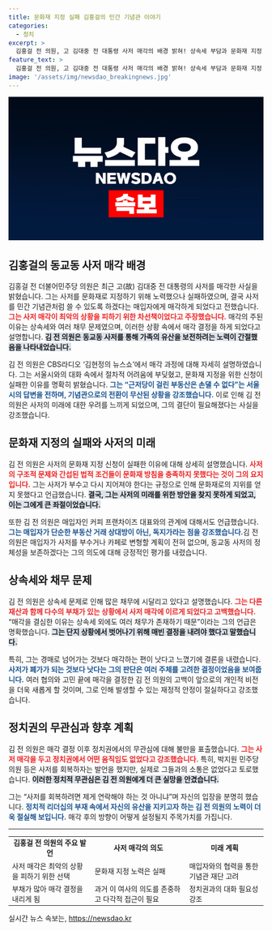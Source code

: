 ```yaml
---
title: 문화재 지정 실패 김홍걸의 민간 기념관 이야기
categories:
  - 정치
excerpt: >
  김홍걸 전 의원, 고 김대중 전 대통령 사저 매각의 배경 밝혀! 상속세 부담과 문화재 지정 실패에 따른 결정이었다고 해명. 매입자는 민간 기념관 운영 계획, 더 이상의 우려는 없을 것? 클릭해 사건의 진실을 확인해보세요!
feature_text: >
  김홍걸 전 의원, 고 김대중 전 대통령 사저 매각의 배경 밝혀! 상속세 부담과 문화재 지정 실패에 따른 결정이었다고 해명. 매입자는 민간 기념관 운영 계획, 더 이상의 우려는 없을 것? 클릭해 사건의 진실을 확인해보세요!
image: '/assets/img/newsdao_breakingnews.jpg'
---
```


<p><img src="/assets/img/newsdao_breakingnews.jpg" alt="firstkoreanews 속보" /></p>

<h2 data-ke-size="size26">김홍걸의 동교동 사저 매각 배경</h2>

<p data-ke-size="size16">김홍걸 전 더불어민주당 의원은 최근 고(故) 김대중 전 대통령의 사저를 매각한 사실을 밝혔습니다. 그는 사저를 문화재로 지정하기 위해 노력했으나 실패하였으며, 결국 사저를 민간 기념관처럼 쓸 수 있도록 하겠다는 매입자에게 매각하게 되었다고 전했습니다. <b><span style="color: #ee2323;">그는 사저 매각이 최악의 상황을 피하기 위한 차선책이었다고 주장했습니다.</span></b> 매각의 주된 이유는 상속세와 여러 채무 문제였으며, 이러한 상황 속에서 매각 결정을 하게 되었다고 설명합니다. <b><span style="background-color: #21538527;">김 전 의원은 동교동 사저를 통해 가족의 유산을 보전하려는 노력이 간절했음을 나타내었습니다.</span></b></p>

<p data-ke-size="size16">김 전 의원은 CBS라디오 ‘김현정의 뉴스쇼’에서 매각 과정에 대해 자세히 설명하였습니다. 그는 서울시와의 대화 속에서 절차적 어려움에 부딪혔고, 문화재 지정을 위한 신청이 실패한 이유를 명확히 밝혔습니다. <b><span style="color: #1a5490;">그는 “근저당이 걸린 부동산은 손댈 수 없다”는 서울시의 답변을 전하며, 기념관으로의 전환이 무산된 상황을 강조했습니다.</span></b> 이로 인해 김 전 의원은 사저의 미래에 대한 우려를 느끼게 되었으며, 그의 결단이 필요해졌다는 사실을 강조했습니다.</p>

<h2 data-ke-size="size26">문화재 지정의 실패와 사저의 미래</h2>

<p data-ke-size="size16">김 전 의원은 사저의 문화재 지정 신청이 실패한 이유에 대해 상세히 설명했습니다. <b><span style="color: #ee2323;">사저의 구조적 문제와 간섭된 법적 조건들이 문화재 방침을 충족하지 못했다는 것이 그의 요지입니다.</span></b> 그는 사저가 부수고 다시 지어져야 한다는 규정으로 인해 문화재로의 지위를 얻지 못했다고 언급했습니다. <b><span style="background-color: #21538527;">결국, 그는 사저의 미래를 위한 방안을 찾지 못하게 되었고, 이는 그에게 큰 좌절이었습니다.</span></b></p>

<p data-ke-size="size16">또한 김 전 의원은 매입자인 커피 프랜차이즈 대표와의 관계에 대해서도 언급했습니다. <b><span style="color: #1a5490;">그는 매입자가 단순한 부동산 거래 상대방이 아닌, 독지가라는 점을 강조했습니다.</span></b>김 전 의원은 매입자가 사저를 부수거나 카페로 변형할 계획이 전혀 없으며, 동교동 사저의 정체성을 보존하겠다는 그의 의도에 대해 긍정적인 평가를 내렸습니다.</p>

<h2 data-ke-size="size26">상속세와 채무 문제</h2>

<p data-ke-size="size16">김 전 의원은 상속세 문제로 인해 많은 채무에 시달리고 있다고 설명했습니다. <b><span style="color: #ee2323;">그는 다른 재산과 함께 다수의 부채가 있는 상황에서 사저 매각에 이르게 되었다고 고백했습니다.</span></b> “매각을 결심한 이유는 상속세 외에도 여러 채무가 존재하기 때문”이라는 그의 언급은 명확했습니다. <b><span style="background-color: #21538527;">그는 단지 상황에서 벗어나기 위해 매빈 결정을 내려야 했다고 말했습니다.</span></b></p>

<p data-ke-size="size16">특히, 그는 경매로 넘어가는 것보다 매각하는 편이 낫다고 느꼈기에 결론을 내렸습니다. <b><span style="color: #1a5490;">사저가 폐가가 되는 것보다 낫다는 그의 판단은 여러 주체를 고려한 결정이었음을 보여줍니다.</span></b> 여러 협의와 고민 끝에 매각을 결정한 김 전 의원의 고백이 앞으로의 개인적 비전을 더욱 새롭게 할 것이며, 그로 인해 발생할 수 있는 재정적 안정이 절실하다고 강조했습니다.</p>

<h2 data-ke-size="size26">정치권의 무관심과 향후 계획</h2>

<p data-ke-size="size16">김 전 의원은 매각 결정 이후 정치권에서의 무관심에 대해 불만을 표출했습니다. <b><span style="color: #ee2323;">그는 사저 매각을 두고 정치권에서 어떤 움직임도 없었다고 강조했습니다.</span></b> 특히, 박지원 민주당 의원 등은 사저를 회복하자는 발언을 했지만, 실제로 그들과의 소통은 없었다고 토로했습니다. <b><span style="background-color: #21538527;">이러한 정치적 무관심은 김 전 의원에게 더 큰 실망을 안겼습니다.</span></b></p>

<p data-ke-size="size16">그는 “사저를 회복하려면 제게 연락해야 하는 것 아니냐”며 자신의 입장을 분명히 했습니다. <b><span style="color: #1a5490;">정치적 리더십의 부재 속에서 자신의 유산을 지키고자 하는 김 전 의원의 노력이 더욱 절실해 보입니다.</span></b> 매각 후의 방향이 어떻게 설정될지 주목가치를 가집니다.</p>

<hr>

<table style="width: 100%; border-collapse: collapse;">
<tr>
<td style="text-align: center; height: 17px;"><b>김홍걸 전 의원의 주요 발언</b></td>
<td style="text-align: center; height: 17px;"><b>사저 매각의 의도</b></td>
<td style="text-align: center; height: 17px;"><b>미래 계획</b></td>
</tr>
<tr>
<td style="height: 17px;">사저 매각은 최악의 상황을 피하기 위한 선택</td>
<td style="height: 17px;">문화재 지정 노력은 실패</td>
<td style="height: 17px;">매입자와의 협력을 통한 기념관 재단 고려</td>
</tr>
<tr>
<td style="height: 17px;">부채가 많아 매각 결정을 내리게 됨</td>
<td style="height: 17px;">과거 이 여사의 의도를 존중하고 다각적 접근이 필요</td>
<td style="height: 17px;">정치권과의 대화 필요성 강조</td>
</tr>
</table>

<p data-ke-size="size16"></p>
실시간 뉴스 속보는, <a href="https://newsdao.kr" rel="dofollow">https://newsdao.kr</a>


